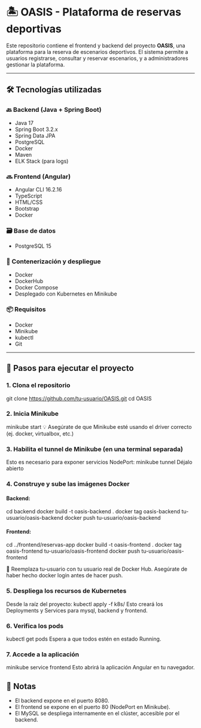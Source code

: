 # 🏝️ OASIS - Plataforma de reservas deportivas

Este repositorio contiene el frontend y backend del proyecto **OASIS**, una plataforma para la reserva de escenarios deportivos. El sistema permite a usuarios registrarse, consultar y reservar escenarios, y a administradores gestionar la plataforma.

---

## 🛠️ Tecnologías utilizadas

### 🔙 Backend (Java + Spring Boot)
- Java 17
- Spring Boot 3.2.x
- Spring Data JPA
- PostgreSQL
- Docker
- Maven
- ELK Stack (para logs)

### 🔜 Frontend (Angular)
- Angular CLI 16.2.16
- TypeScript
- HTML/CSS
- Bootstrap
- Docker

### 🗃️ Base de datos
- PostgreSQL 15

### 🐳 Contenerización y despliegue
- Docker
- DockerHub
- Docker Compose
- Desplegado con Kubernetes en Minikube

### 📦 Requisitos
- Docker
- Minikube
- kubectl
- Git

---

## 🚀 Pasos para ejecutar el proyecto

### 1. Clona el repositorio
git clone https://github.com/tu-usuario/OASIS.git
cd OASIS

### 2. Inicia Minikube
minikube start
💡 Asegúrate de que Minikube esté usando el driver correcto (ej. docker, virtualbox, etc.)

### 3. Habilita el tunnel de Minikube (en una terminal separada)
Esto es necesario para exponer servicios NodePort: minikube tunnel
Déjalo abierto

### 4. Construye y sube las imágenes Docker
#### Backend: 
cd backend
docker build -t oasis-backend .
docker tag oasis-backend tu-usuario/oasis-backend
docker push tu-usuario/oasis-backend

#### Frontend:
cd ../frontend/reservas-app
docker build -t oasis-frontend .
docker tag oasis-frontend tu-usuario/oasis-frontend
docker push tu-usuario/oasis-frontend

🔐 Reemplaza tu-usuario con tu usuario real de Docker Hub.
Asegúrate de haber hecho docker login antes de hacer push.

### 5. Despliega los recursos de Kubernetes
Desde la raíz del proyecto: kubectl apply -f k8s/
Esto creará los Deployments y Services para mysql, backend y frontend.

### 6. Verifica los pods
kubectl get pods
Espera a que todos estén en estado Running.

### 7. Accede a la aplicación
minikube service frontend
Esto abrirá la aplicación Angular en tu navegador.

## 📝 Notas
- El backend expone en el puerto 8080.
- El frontend se expone en el puerto 80 (NodePort en Minikube).
- El MySQL se despliega internamente en el clúster, accesible por el backend.




